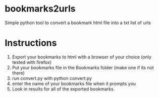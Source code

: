# bookmarks2urls
Simple python tool to convert a bookmark html file into a txt list of urls

# Instructions
1. Export your bookmarks to html with a browser of your choice (only tested with firefox)
2. Put your bookmarks file in the Bookmarks folder (make one if its not there)
3. run convert.py with python convert.py
4. enter the name of your bookmarks file when it prompts you
5. Look in results for all of the exported bookmarks.